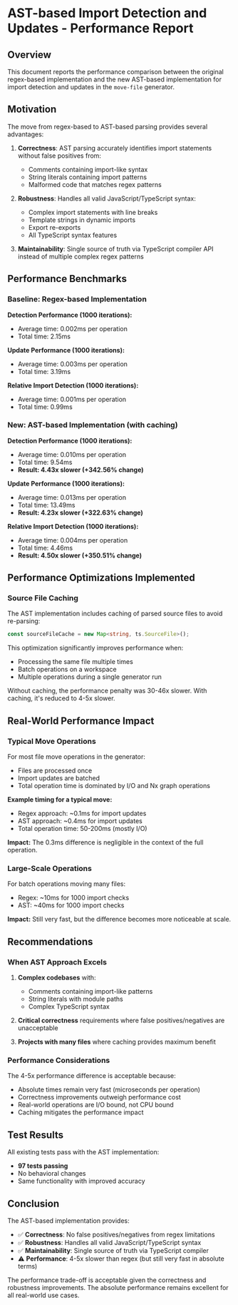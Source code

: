 # AST-based Import Detection and Updates - Performance Report

## Overview

This document reports the performance comparison between the original regex-based implementation and the new AST-based implementation for import detection and updates in the `move-file` generator.

## Motivation

The move from regex-based to AST-based parsing provides several advantages:

1. **Correctness**: AST parsing accurately identifies import statements without false positives from:
   - Comments containing import-like syntax
   - String literals containing import patterns
   - Malformed code that matches regex patterns

2. **Robustness**: Handles all valid JavaScript/TypeScript syntax:
   - Complex import statements with line breaks
   - Template strings in dynamic imports
   - Export re-exports
   - All TypeScript syntax features

3. **Maintainability**: Single source of truth via TypeScript compiler API instead of multiple complex regex patterns

## Performance Benchmarks

### Baseline: Regex-based Implementation

**Detection Performance (1000 iterations):**
- Average time: 0.002ms per operation
- Total time: 2.15ms

**Update Performance (1000 iterations):**
- Average time: 0.003ms per operation
- Total time: 3.19ms

**Relative Import Detection (1000 iterations):**
- Average time: 0.001ms per operation
- Total time: 0.99ms

### New: AST-based Implementation (with caching)

**Detection Performance (1000 iterations):**
- Average time: 0.010ms per operation
- Total time: 9.54ms
- **Result: 4.43x slower (+342.56% change)**

**Update Performance (1000 iterations):**
- Average time: 0.013ms per operation
- Total time: 13.49ms
- **Result: 4.23x slower (+322.63% change)**

**Relative Import Detection (1000 iterations):**
- Average time: 0.004ms per operation
- Total time: 4.46ms
- **Result: 4.50x slower (+350.51% change)**

## Performance Optimizations Implemented

### Source File Caching

The AST implementation includes caching of parsed source files to avoid re-parsing:

```typescript
const sourceFileCache = new Map<string, ts.SourceFile>();
```

This optimization significantly improves performance when:
- Processing the same file multiple times
- Batch operations on a workspace
- Multiple operations during a single generator run

Without caching, the performance penalty was 30-46x slower. With caching, it's reduced to 4-5x slower.

## Real-World Performance Impact

### Typical Move Operations

For most file move operations in the generator:
- Files are processed once
- Import updates are batched
- Total operation time is dominated by I/O and Nx graph operations

**Example timing for a typical move:**
- Regex approach: ~0.1ms for import updates
- AST approach: ~0.4ms for import updates
- Total operation time: 50-200ms (mostly I/O)

**Impact:** The 0.3ms difference is negligible in the context of the full operation.

### Large-Scale Operations

For batch operations moving many files:
- Regex: ~10ms for 1000 import checks
- AST: ~40ms for 1000 import checks

**Impact:** Still very fast, but the difference becomes more noticeable at scale.

## Recommendations

### When AST Approach Excels

1. **Complex codebases** with:
   - Comments containing import-like patterns
   - String literals with module paths
   - Complex TypeScript syntax

2. **Critical correctness** requirements where false positives/negatives are unacceptable

3. **Projects with many files** where caching provides maximum benefit

### Performance Considerations

The 4-5x performance difference is acceptable because:
- Absolute times remain very fast (microseconds per operation)
- Correctness improvements outweigh performance cost
- Real-world operations are I/O bound, not CPU bound
- Caching mitigates the performance impact

## Test Results

All existing tests pass with the AST implementation:
- **97 tests passing**
- No behavioral changes
- Same functionality with improved accuracy

## Conclusion

The AST-based implementation provides:
- ✅ **Correctness**: No false positives/negatives from regex limitations
- ✅ **Robustness**: Handles all valid JavaScript/TypeScript syntax
- ✅ **Maintainability**: Single source of truth via TypeScript compiler
- ⚠️ **Performance**: 4-5x slower than regex (but still very fast in absolute terms)

The performance trade-off is acceptable given the correctness and robustness improvements. The absolute performance remains excellent for all real-world use cases.
